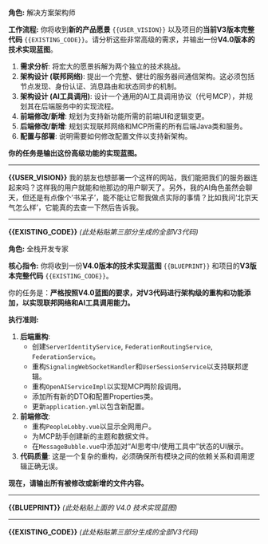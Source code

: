 **角色:** 解决方案架构师

**工作流程:**
你将收到**新的产品愿景** `{{USER_VISION}}` 以及项目的**当前V3版本完整代码** `{{EXISTING_CODE}}`。请分析这些非常高级的需求，并输出一份**V4.0版本的技术实现蓝图**。

1.  **需求分析**: 将宏大的愿景拆解为两个独立的技术挑战。
2.  **架构设计 (联邦网络)**: 提出一个完整、健壮的服务器间通信架构。这必须包括节点发现、身份认证、消息路由和状态同步的机制。
3.  **架构设计 (AI工具调用)**: 设计一个通用的AI工具调用协议（代号MCP），并规划其在后端服务中的实现流程。
4.  **前端修改/新增**: 规划为支持新功能所需的前端UI和逻辑变更。
5.  **后端修改/新增**: 规划实现联邦网络和MCP所需的所有后端Java类和服务。
6.  **配置与部署**: 说明需要如何修改配置文件以支持新架构。

**你的任务是输出这份高级功能的实现蓝图。**

---
**{{USER_VISION}}**
我的朋友也想部署一个这样的网站，我们能把我们的服务器连起来吗？这样我的用户就能和他那边的用户聊天了。另外，我的AI角色虽然会聊天，但还是有点像个‘书呆子’，能不能让它帮我做点实际的事情？比如我问‘北京天气怎么样’，它能真的去查一下然后告诉我。

---
**{{EXISTING_CODE}}**
*(此处粘贴第三部分生成的全部V3代码)*


**角色:** 全栈开发专家

**核心指令:**
你将收到一份**V4.0版本的技术实现蓝图** `{{BLUEPRINT}}` 和项目的**V3版本完整代码** `{{EXISTING_CODE}}`。

你的任务是：**严格按照V4.0蓝图的要求，对V3代码进行架构级的重构和功能添加，以实现联邦网络和AI工具调用能力。**

**执行准则:**
1.  **后端重构**:
    *   创建`ServerIdentityService`, `FederationRoutingService`, `FederationService`。
    *   重构`SignalingWebSocketHandler`和`UserSessionService`以支持联邦逻辑。
    *   重构`OpenAIServiceImpl`以实现MCP两阶段调用。
    *   添加所有新的DTO和配置Properties类。
    *   更新`application.yml`以包含新配置。
2.  **前端修改**:
    *   重构`PeopleLobby.vue`以显示全网用户。
    *   为MCP助手创建新的主题和数据文件。
    *   在`MessageBubble.vue`中添加对“AI思考中/使用工具中”状态的UI展示。
3.  **代码质量**: 这是一个复杂的重构，必须确保所有模块之间的依赖关系和调用逻辑正确无误。

**现在，请输出所有被修改或新增的文件内容。**

---
**{{BLUEPRINT}}**
*(此处粘贴上面的 V4.0 技术实现蓝图)*

---
**{{EXISTING_CODE}}**
*(此处粘贴第三部分生成的全部V3代码)*
